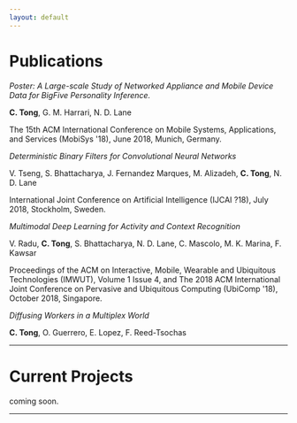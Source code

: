 ```yaml
---
layout: default
---
```


# [](#nn)Publications 

*Poster: A Large-scale Study of Networked Appliance and Mobile Device Data for BigFive
Personality Inference.*

__C. Tong__, G. M. Harrari, N. D. Lane

The 15th ACM International Conference on Mobile Systems, Applications, and Services
(MobiSys '18), June 2018, Munich, Germany.

*Deterministic Binary Filters for Convolutional Neural Networks*

V. Tseng, S. Bhattacharya, J. Fernandez Marques, M. Alizadeh, __C. Tong__, N. D. Lane

International Joint Conference on Artificial Intelligence (IJCAI ?18), July 2018, Stockholm,
Sweden.

*Multimodal Deep Learning for Activity and Context Recognition*

V. Radu, __C. Tong__, S. Bhattacharya, N. D. Lane, C. Mascolo, M. K. Marina, F. Kawsar

Proceedings of the ACM on Interactive, Mobile, Wearable and Ubiquitous Technologies
(IMWUT), Volume 1 Issue 4, and The 2018 ACM International Joint Conference on
Pervasive and Ubiquitous Computing (UbiComp '18), October 2018, Singapore.

*Diffusing Workers in a Multiplex World*

__C. Tong__, O. Guerrero, E. Lopez, F. Reed-Tsochas




***

# [](#nn)Current Projects
coming soon. 


***